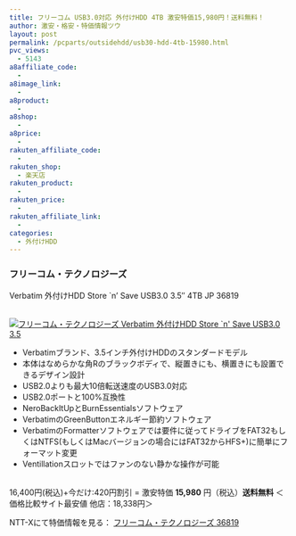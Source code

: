 ```yaml
---
title: フリーコム USB3.0対応 外付けHDD 4TB 激安特価15,980円！送料無料！
author: 激安・格安・特価情報ツウ
layout: post
permalink: /pcparts/outsidehdd/usb30-hdd-4tb-15980.html
pvc_views:
  - 5143
a8affiliate_code:
  -
a8image_link:
  -
a8product:
  -
a8shop:
  -
a8price:
  -
rakuten_affiliate_code:
  -
rakuten_shop:
  - 楽天店
rakuten_product:
  -
rakuten_price:
  -
rakuten_affiliate_link:
  -
categories:
  - 外付けHDD
---
```

### フリーコム・テクノロジーズ
Verbatim 外付けHDD Store \`n&#8217; Save USB3.0 3.5&#8243; 4TB JP 36819

<div class="img-bg2 img_L">
  <a href="//px.a8.net/svt/ejp?a8mat=ZYP6S+8IMA3E+S1Q+BWGDT&#038;a8ejpredirect=//nttxstore.jp/_II_FC14380716" target="_blank"><br /> <img border="0" alt="フリーコム・テクノロジーズ Verbatim 外付けHDD Store `n' Save USB3.0 3.5" 4TB JP 36819" src="//i0.wp.com/image.nttxstore.jp/l2_images/F/FC/FC14380716.jpg?w=120" data-recalc-dims="1" /></a>
</div>

<!--more-->

  * Verbatimブランド、3.5インチ外付けHDDのスタンダードモデル
  * 本体はなめらかな角Rのブラックボディで、縦置きにも、横置きにも設置できるデザイン設計
  * USB2.0よりも最大10倍転送速度のUSB3.0対応
  * USB2.0ポートと100%互換性
  * NeroBackItUpとBurnEssentialsソフトウェア
  * VerbatimのGreenButtonエネルギー節約ソフトウェア
  * VerbatimのFormatterソフトウェアでは要件に従ってドライブをFAT32もしくはNTFS(もしくはMacバージョンの場合にはFAT32からHFS+)に簡単にフォーマット変更
  * Ventillationスロットではファンのない静かな操作が可能

<br clear="all" />16,400円(税込)+今だけ:420円割引 = 激安特価 <span class="tokka-price"><strong>15,980</strong></span> 円（税込）**送料無料**
＜価格比較サイト最安値 他店：18,338円＞

NTT-Xにて特価情報を見る： <span class="fs150p"><a href="//px.a8.net/svt/ejp?a8mat=ZYP6S+8IMA3E+S1Q+BWGDT&#038;a8ejpredirect=//nttxstore.jp/_II_FC14380716" target="_blank">フリーコム・テクノロジーズ 36819</a></span>